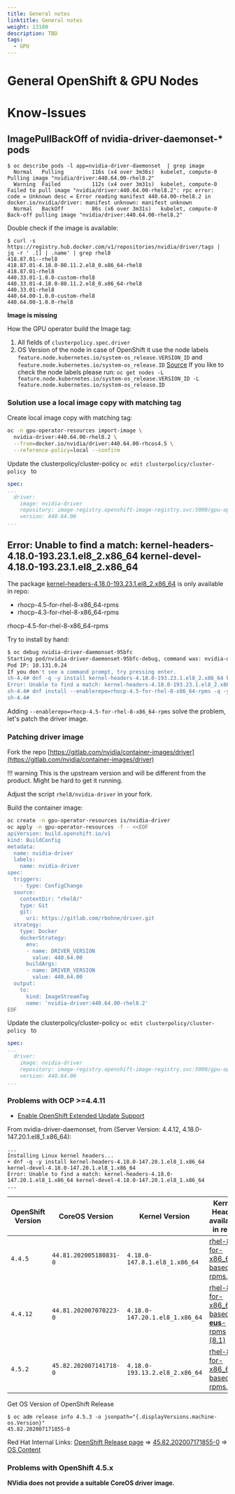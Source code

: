 ```yaml
---
title: General notes
linktitle: General notes
weight: 13100
description: TBD
tags:
  - GPU
---
```

# General OpenShift & GPU Nodes

# Know-Issues

## ImagePullBackOff of nvidia-driver-daemonset-* pods

```
$ oc describe pods -l app=nvidia-driver-daemonset  | grep image
  Normal   Pulling         116s (x4 over 3m36s)  kubelet, compute-0  Pulling image "nvidia/driver:440.64.00-rhel8.2"
  Warning  Failed          112s (x4 over 3m31s)  kubelet, compute-0  Failed to pull image "nvidia/driver:440.64.00-rhel8.2": rpc error: code = Unknown desc = Error reading manifest 440.64.00-rhel8.2 in docker.io/nvidia/driver: manifest unknown: manifest unknown
  Normal   BackOff         86s (x6 over 3m31s)   kubelet, compute-0  Back-off pulling image "nvidia/driver:440.64.00-rhel8.2"
```

Double check if the image is available:
```
$ curl -s https://registry.hub.docker.com/v1/repositories/nvidia/driver/tags | jq -r ' .[] | .name' | grep rhel8
418.87.01--rhel8
418.87.01-4.18.0-80.11.2.el8_0.x86_64-rhel8
418.87.01-rhel8
440.33.01-1.0.0-custom-rhel8
440.33.01-4.18.0-80.11.2.el8_0.x86_64-rhel8
440.33.01-rhel8
440.64.00-1.0.0-custom-rhel8
440.64.00-1.0.0-rhel8
```

**Image is missing**

How the GPU operator build the Image tag:
1) All fields of `clusterpolicy.spec.driver`
2) OS Version of the node in case of OpenShift it use the node labels `feature.node.kubernetes.io/system-os_release.VERSION_ID` and `feature.node.kubernetes.io/system-os_release.ID` [Source](https://github.com/NVIDIA/gpu-operator/blob/master/pkg/controller/clusterpolicy/object_controls.go#L178-L196) If you like to check the node labels please run: `oc get nodes -L feature.node.kubernetes.io/system-os_release.VERSION_ID -L feature.node.kubernetes.io/system-os_release.ID`


### **Solution use a local image copy with matching tag**

Create local image copy with matching tag:
```bash
oc -n gpu-operator-resources import-image \
  nvidia-driver:440.64.00-rhel8.2 \
  --from=docker.io/nvidia/driver:440.64.00-rhcos4.5 \
  --reference-policy=local --confirm
```

Update the clusterpolicy/cluster-policy  `oc edit clusterpolicy/cluster-policy ` to
```yaml
spec:
...
  driver:
    image: nvidia-driver
    repository: image-registry.openshift-image-registry.svc:5000/gpu-operator-resources
    version: 440.64.00
...
```

## Error: Unable to find a match: kernel-headers-4.18.0-193.23.1.el8_2.x86_64 kernel-devel-4.18.0-193.23.1.el8_2.x86_64

The package [kernel-headers-4.18.0-193.23.1.el8_2.x86_64](https://access.redhat.com/downloads/content/kernel-headers/4.18.0-193.23.1.el8_2/x86_64/fd431d51/package)
 is only available in repo:
 * rhocp-4.5-for-rhel-8-x86_64-rpms
 * rhocp-4.3-for-rhel-8-x86_64-rpms

rhocp-4.5-for-rhel-8-x86_64-rpms

Try to install by hand:
```bash
$ oc debug nvidia-driver-daemonset-95bfc
Starting pod/nvidia-driver-daemonset-95bfc-debug, command was: nvidia-driver init
Pod IP: 10.131.0.24
If you don't see a command prompt, try pressing enter.
sh-4.4# dnf -q -y install kernel-headers-4.18.0-193.23.1.el8_2.x86_64 kernel-devel-4.18.0-193.23.1.el8_2.x86_64
Error: Unable to find a match: kernel-headers-4.18.0-193.23.1.el8_2.x86_64 kernel-devel-4.18.0-193.23.1.el8_2.x86_64
sh-4.4# dnf install --enablerepo=rhocp-4.5-for-rhel-8-x86_64-rpms -q -y kernel-headers-4.18.0-193.23.1.el8_2.x86_64 kernel-devel-4.18.0-193.23.1.el8_2.x86_6
sh-4.4#
```
Adding `--enablerepo=rhocp-4.5-for-rhel-8-x86_64-rpms` solve the problem, let's patch the driver image.

### **Patching driver image**

Fork the repo [https://gitlab.com/nvidia/container-images/driver](https://gitlab.com/nvidia/container-images/driver)

!!! warning
    This is the upstream version and will be different from the product.
    Might be hard to get it running.

Adjust the script `rhel8/nvidia-driver` in your fork.

Build the container image:
```bash
oc create -n gpu-operator-resources is/nvidia-driver
oc apply -n gpu-operator-resources -f - <<EOF
apiVersion: build.openshift.io/v1
kind: BuildConfig
metadata:
  name: nvidia-driver
  labels:
    name: nvidia-driver
spec:
  triggers:
    - type: ConfigChange
  source:
    contextDir: "rhel8/"
    type: Git
    git:
      uri: https://gitlab.com/rbohne/driver.git
  strategy:
    type: Docker
    dockerStrategy:
      env:
      - name: DRIVER_VERSION
        value: 440.64.00
      buildArgs:
      - name: DRIVER_VERSION
        value: 440.64.00
  output:
    to:
      kind: ImageStreamTag
      name: 'nvidia-driver:440.64.00-rhel8.2'
EOF
```

Update the clusterpolicy/cluster-policy  `oc edit clusterpolicy/cluster-policy ` to
```yaml
spec:
...
  driver:
    image: nvidia-driver
    repository: image-registry.openshift-image-registry.svc:5000/gpu-operator-resources
    version: 440.64.00
...
```

### Problems with OCP >=4.4.11

 * [Enable OpenShift Extended Update Support](https://gitlab.com/nvidia/container-images/driver/-/issues/9)


From nvidia-driver-daemonset, from (Server Version: 4.4.12, 4.18.0-147.20.1.el8_1.x86_64):
```
...
Installing Linux kernel headers...
+ dnf -q -y install kernel-headers-4.18.0-147.20.1.el8_1.x86_64 kernel-devel-4.18.0-147.20.1.el8_1.x86_64
Error: Unable to find a match: kernel-headers-4.18.0-147.20.1.el8_1.x86_64 kernel-devel-4.18.0-147.20.1.el8_1.x86_64
...
```

| OpenShift Version | CoreOS Version | Kernel Version | Kernel Header available in repo |
|---|---|---|---|
|`4.4.5` |`44.81.202005180831-0`|`4.18.0-147.8.1.el8_1.x86_64`|[rhel-8-for-x86_64-baseos-rpms,...](https://access.redhat.com/downloads/content/kernel-headers/4.18.0-147.8.1.el8_1/x86_64/fd431d51/package)|
|`4.4.12`|`44.81.202007070223-0`|`4.18.0-147.20.1.el8_1.x86_64`|[rhel-8-for-x86_64-baseos-**eus**-rpms (8.1)](https://access.redhat.com/downloads/content/kernel-headers/4.18.0-147.8.1.el8_1/x86_64/fd431d51/package)|
|`4.5.2`|`45.82.202007141718-0`|`4.18.0-193.13.2.el8_2.x86_64`|[rhel-8-for-x86_64-baseos-rpms,...](https://access.redhat.com/downloads/content/kernel-headers/4.18.0-193.13.2.el8_2/x86_64/fd431d51/package)

Get OS Version of OpenShift Release
```
$ oc adm release info 4.5.3 -o jsonpath="{.displayVersions.machine-os.Version}"
45.82.202007171855-0
```

Red Hat Internal Links:
[OpenShift Release page](https://openshift-release.apps.ci.l2s4.p1.openshiftapps.com/releasestream/4-stable/release/4.5.3)
=> [45.82.202007171855-0]((https://releases-rhcos-art.cloud.privileged.psi.redhat.com/?release=45.82.202007171855-0&stream=releases%2Frhcos-4.5#45.82.202007171855-0))
=> [OS Content](https://releases-rhcos-art.cloud.privileged.psi.redhat.com/contents.html?stream=releases%2Frhcos-4.5&release=45.82.202007171855-0)


### Problems with OpenShift 4.5.x

**NVidia does not provide a suitable CoreOS driver image.**

